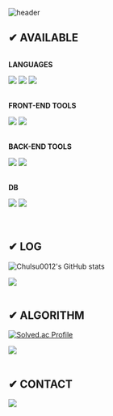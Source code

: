 ![header](https://capsule-render.vercel.app/api?type=wave&theme=onedark&height=300&section=header&text=HI%20THERE💻&desc=This%20is%20chulsu0012's%20Github&fontSize=50&animation=twinkling)

## ✔ AVAILABLE
<div style="display:flex; flex-direction:column; align-items:flex-start;">
    <p><strong>LANGUAGES</strong></p>
    <div>
        <img src="https://img.shields.io/badge/C++-00599C?style=flat-square&logo=cplusplus&logoColor=white">
        <img src="https://img.shields.io/badge/Java-007396?style=flat-square&logo=java&logoColor=white">
        <img src="https://img.shields.io/badge/Python-3776AB?style=flat-square&logo=Python&logoColor=white">
    </div><br>
    <p><strong>FRONT-END TOOLS</strong></p>
    <div>
        <img src="https://img.shields.io/badge/React-61DAFB?style=flat-square&logo=React&logoColor=white">
        <img src="https://img.shields.io/badge/JavaScript-F7DF1E?style=flat-square&logo=JavaScript&logoColor=white">
<!--         <img src="https://img.shields.io/badge/TypeScript-3178C6?style=flat-square&logo=TypeScript&logoColor=white"> -->
    </div><br>
    <p><strong>BACK-END TOOLS</strong></p>
    <div>
        <img src="https://img.shields.io/badge/PHP-777BB4?style=flat-square&logo=PHP&logoColor=white">
        <img src="https://img.shields.io/badge/Spring-6DB33F?style=flat-square&logo=Spring&logoColor=white">
    </div><br>
    <p><strong>DB</strong></p>
    <div>
        <img src="https://img.shields.io/badge/MySQL-4479A1?style=flat-square&logo=MySQL&logoColor=white">
<!--         <img src="https://img.shields.io/badge/MongoDB-47A248?style=flat-square&logo=MongoDB&logoColor=white"> -->
        <img src="https://img.shields.io/badge/H2-1F305F?style=flat-square&logo=H2&logoColor=white">
    </div><br>
</div><br>

## ✔ LOG
![Chulsu0012's GitHub stats](https://github-readme-stats.vercel.app/api?username=chulsu0012&show_icons=true&theme=onedark)

<div style="display:flex; flex-direction:row;">
    <span>
        <a href="https://shrub-browser-5db.notion.site/f5b55662379e4643a37b843b0093d57d?v=52ba1a5f43ca46ba92733080445b2f40">
            <img src="https://img.shields.io/badge/PROJECT-black?style=for-the-badge&logo=Notion&logoColor=E1BD79"> 
        </a>
    </span>
</div><br>

## ✔ ALGORITHM
[![Solved.ac
Profile](http://mazassumnida.wtf/api/v2/generate_badge?boj=chulsu0123)](https://solved.ac/chulsu0123)

<div style="display:flex; flex-direction:row;">
    <a href="https://shrub-browser-5db.notion.site/a077385ec63f44d4a21bb48e9a209e9b?v=41db770d4bd74e8ca32a46321309f60b&pvs=4">
        <img src="https://img.shields.io/badge/ALGORITHM-black?style=for-the-badge&logo=Notion&logoColor=E1BD79">
    </a>
</div><br>

## ✔ CONTACT
<a href="mailto:chulsu0012@gmail.com">
    <img src="https://img.shields.io/badge/GMAIL-black?style=for-the-badge&logo=Gmail&logoColor=E1BD79"> 
</a>
